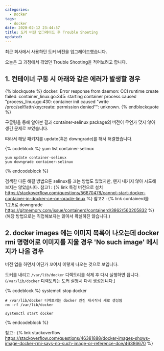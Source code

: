 ```yaml
---
categories:
  - Docker
tags:
  - docker
date: 2020-02-12 23:44:57
title: 도커 버전 업그레이드 후 Trouble Shooting
updated:
---
```



최근 회사에서 사용하던 도커 버전을 업그레이드했습니다.

오늘은 그 과정에서 겪었던 Trouble Shooting을 적어보려고 합니다.

## 1. 컨테이너 구동 시 아래와 같은 에러가 발생할 경우

{% blockquote %}
    docker: Error response from daemon: OCI runtime create failed: container_linux.go:345: starting container process caused "process_linux.go:430: container init caused \"write /proc/self/attr/keycreate: permission denied\"": unknown.
{% endblockquote %}

구글링을 통해 알아본 결과 container-selinux package의 버전이 무언가 맞지 않아 생긴 문제로 보였습니다.

따라서 해당 패키지를 update(혹은 downgrade)를 해서 해결했습니다.

{% codeblock %}
    yum list container-selinux
 
    yum update container-selinux
    yum downgrade container-selinux
{% endcodeblock %}

검색한 다른 해결 방법으론 selinux를 끄는 방법도 있었지만, 왠지 내키지 않아 시도해보지는 않았습니다.
참고1 : {% link 특정 버전으로 설치 https://stackoverflow.com/questions/56870478/cannot-start-docker-container-in-docker-ce-on-oracle-linux %}
참고2 : {% link containerd를 1.2.5로 downgrade https://gitmemory.com/issue/containerd/containerd/3862/560205832 %} (해당 방법으로는 직접해보지는 않아서 확실하진 않습니다.)

## 2. docker images 에는 이미지 목록이 나오는데 docker rmi 명령어로 이미지를 지울 경우 'No such image' 메시지가 나올 경우

버전 업을 하면서 어딘가 꼬여서 이렇게 나오는 것으로 보입니다.

도커를 내리고 `/var/lib/docker` 디렉토리를 삭제 후 다시 실행하면 됩니다.
(`/var/lib/docker` 디렉토리는 도커 실행시 다시 생성됩니다.)

{% codeblock %}
    systemctl stop docker
 
    # /var/lib/docker 디렉토리는 docker 엔진 재시작시 새로 생성됨
    rm -rf /var/lib/docker
    
    systemctl start docker
{% endcodeblock %}

참고 : {% link stackoverflow https://stackoverflow.com/questions/46381888/docker-images-shows-image-docker-rmi-says-no-such-image-or-reference-doe/46386670 %}